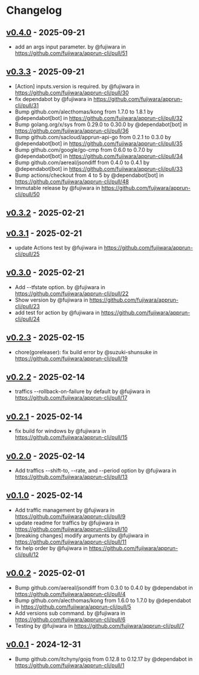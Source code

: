 # Changelog

## [v0.4.0](https://github.com/fujiwara/apprun-cli/compare/v0.3.3...v0.4.0) - 2025-09-21
- add an args input parameter. by @fujiwara in https://github.com/fujiwara/apprun-cli/pull/51

## [v0.3.3](https://github.com/fujiwara/apprun-cli/compare/v0.3.2...v0.3.3) - 2025-09-21
- [Action] inputs.version is required. by @fujiwara in https://github.com/fujiwara/apprun-cli/pull/30
- fix dependabot by @fujiwara in https://github.com/fujiwara/apprun-cli/pull/31
- Bump github.com/alecthomas/kong from 1.7.0 to 1.8.1 by @dependabot[bot] in https://github.com/fujiwara/apprun-cli/pull/32
- Bump golang.org/x/sys from 0.29.0 to 0.30.0 by @dependabot[bot] in https://github.com/fujiwara/apprun-cli/pull/36
- Bump github.com/sacloud/apprun-api-go from 0.2.1 to 0.3.0 by @dependabot[bot] in https://github.com/fujiwara/apprun-cli/pull/35
- Bump github.com/google/go-cmp from 0.6.0 to 0.7.0 by @dependabot[bot] in https://github.com/fujiwara/apprun-cli/pull/34
- Bump github.com/aereal/jsondiff from 0.4.0 to 0.4.1 by @dependabot[bot] in https://github.com/fujiwara/apprun-cli/pull/33
- Bump actions/checkout from 4 to 5 by @dependabot[bot] in https://github.com/fujiwara/apprun-cli/pull/48
- Immutable release by @fujiwara in https://github.com/fujiwara/apprun-cli/pull/50

## [v0.3.2](https://github.com/fujiwara/apprun-cli/compare/v0.3.1...v0.3.2) - 2025-02-21

## [v0.3.1](https://github.com/fujiwara/apprun-cli/compare/v0.3.0...v0.3.1) - 2025-02-21
- update Actions test by @fujiwara in https://github.com/fujiwara/apprun-cli/pull/25

## [v0.3.0](https://github.com/fujiwara/apprun-cli/compare/v0.2.3...v0.3.0) - 2025-02-21
- Add --tfstate option. by @fujiwara in https://github.com/fujiwara/apprun-cli/pull/22
- Show version by @fujiwara in https://github.com/fujiwara/apprun-cli/pull/23
- add test for action by @fujiwara in https://github.com/fujiwara/apprun-cli/pull/24

## [v0.2.3](https://github.com/fujiwara/apprun-cli/compare/v0.2.2...v0.2.3) - 2025-02-15
- chore(goreleaser): fix build error by @suzuki-shunsuke in https://github.com/fujiwara/apprun-cli/pull/19

## [v0.2.2](https://github.com/fujiwara/apprun-cli/compare/v0.2.1...v0.2.2) - 2025-02-14
- traffics --rollback-on-failure by default by @fujiwara in https://github.com/fujiwara/apprun-cli/pull/17

## [v0.2.1](https://github.com/fujiwara/apprun-cli/compare/v0.2.0...v0.2.1) - 2025-02-14
- fix build for windows by @fujiwara in https://github.com/fujiwara/apprun-cli/pull/15

## [v0.2.0](https://github.com/fujiwara/apprun-cli/compare/v0.1.0...v0.2.0) - 2025-02-14
- Add traffics --shift-to, --rate, and --period option by @fujiwara in https://github.com/fujiwara/apprun-cli/pull/13

## [v0.1.0](https://github.com/fujiwara/apprun-cli/compare/v0.0.2...v0.1.0) - 2025-02-14
- Add traffic management by @fujiwara in https://github.com/fujiwara/apprun-cli/pull/9
- update readme for traffics by @fujiwara in https://github.com/fujiwara/apprun-cli/pull/10
- [breaking changes] modify arguments by @fujiwara in https://github.com/fujiwara/apprun-cli/pull/11
- fix help order by @fujiwara in https://github.com/fujiwara/apprun-cli/pull/12

## [v0.0.2](https://github.com/fujiwara/apprun-cli/compare/v0.0.1...v0.0.2) - 2025-02-01
- Bump github.com/aereal/jsondiff from 0.3.0 to 0.4.0 by @dependabot in https://github.com/fujiwara/apprun-cli/pull/4
- Bump github.com/alecthomas/kong from 1.6.0 to 1.7.0 by @dependabot in https://github.com/fujiwara/apprun-cli/pull/5
- Add versions sub command. by @fujiwara in https://github.com/fujiwara/apprun-cli/pull/6
- Testing by @fujiwara in https://github.com/fujiwara/apprun-cli/pull/7

## [v0.0.1](https://github.com/fujiwara/apprun-cli/commits/v0.0.1) - 2024-12-31
- Bump github.com/itchyny/gojq from 0.12.8 to 0.12.17 by @dependabot in https://github.com/fujiwara/apprun-cli/pull/1
